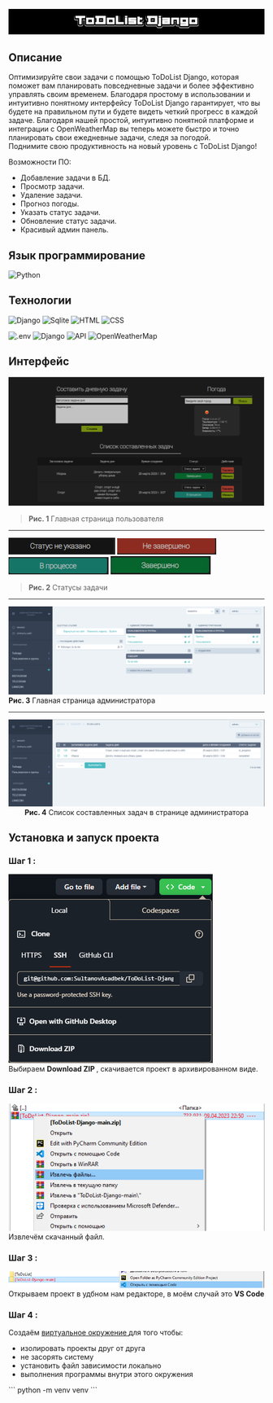 ![Header](https://github.com/SultanovAsadbek/ToDoList-Django/blob/Example/Project_assets/prj_name.gif)

## Описание
Оптимизируйте свои задачи с помощью ToDoList Django, которая поможет вам планировать повседневные задачи и более эффективно управлять своим временем. Благодаря простому в использовании и интуитивно понятному интерфейсу ToDoList Django гарантирует, что вы будете на правильном пути и будете видеть четкий прогресс в каждой задаче. Благодаря нашей простой, интуитивно понятной платформе и интеграции с OpenWeatherMap вы теперь можете быстро и точно планировать свои ежедневные задачи, следя за погодой. 
<br> Поднимите свою продуктивность на новый уровень с ToDoList Django!

Возможности ПО:
- Добавление задачи в БД.
- Просмотр задачи.
- Удаление задачи.
- Прогноз погоды.
- Указать статус задачи.
- Обновление статус задачи.
- Красивый админ панель.
 
## Язык программирование
![Python](https://img.shields.io/badge/python-black?style=for-the-badge&logo=python&logoColor=yellow)

## Технологии
![Django](https://img.shields.io/badge/Django-black?style=for-the-badge&logo=django&logoColor=green)
![Sqlite](https://img.shields.io/badge/sqlite3-black?style=for-the-badge&logo=sqlite&logoColor=blue)
![HTML](https://img.shields.io/badge/HTML5-black?style=for-the-badge&logo=HTML5&logoColor=orange)
![CSS](https://img.shields.io/badge/CSS3-black?style=for-the-badge&logo=CSS3&logoColor=blue)

![.env](https://img.shields.io/badge/.env-black?style=for-the-badge&logo=.env&logoColor=green)
![Django](https://img.shields.io/badge/django_jet_reboot-black?style=for-the-badge&logo=Vectorworks&logoColor=red)
![API](https://img.shields.io/badge/API-black?style=for-the-badge&logo=Vectorworks&logoColor=blue)
![OpenWeatherMap](https://img.shields.io/badge/openweathermap-black?style=for-the-badge&logo=Vectorworks&logoColor=blue)



## Интерфейс
![main_page](https://github.com/SultanovAsadbek/ToDoList-Django/blob/Example/Project_assets/main_page.png)

> **Рис. 1**  Главная страница пользователя
---

![none_status](https://github.com/SultanovAsadbek/ToDoList-Django/blob/Example/Project_assets/none_status.png)
![not_completed](https://github.com/SultanovAsadbek/ToDoList-Django/blob/Example/Project_assets/not_completed.png)
![in_progress](https://github.com/SultanovAsadbek/ToDoList-Django/blob/Example/Project_assets/in_progress.png)
![completed](https://github.com/SultanovAsadbek/ToDoList-Django/blob/Example/Project_assets/completed.png)

> **Рис. 2** Статусы задачи
---

![main_admin_page](https://github.com/SultanovAsadbek/ToDoList-Django/blob/Example/Project_assets/main_admin_page.png)
**Рис. 3** Главная страница администратора
<hr>

<p align="center">
  <img src="https://github.com/SultanovAsadbek/ToDoList-Django/blob/Example/Project_assets/taks_list_admin_page.png" />
  <strong>Рис. 4</strong> Список составленных задач в странице администратора
</p>

## Установка и запуск проекта
<h3> Шаг 1 : </h3>
<p>
 <img src="https://github.com/SultanovAsadbek/ToDoList-Django/blob/main/Project_assets/step-1_installing.png" />
 <br> Выбираем  <b> Download ZIP </b>, скачивается проект в архивированном виде.
</p>


<h3> Шаг 2 : </h3>
<p>
 <img src="https://github.com/SultanovAsadbek/ToDoList-Django/blob/main/Project_assets/step-2_installing.png" />
 <br> Извлечём скачанный файл.
</p>

<h3> Шаг 3 : </h3>
<p>
 <img src="https://github.com/SultanovAsadbek/ToDoList-Django/blob/main/Project_assets/step-3_installing.png" />
 <br> Открываем проект в удбном нам редакторе, в моём случай это <b> VS Code </b> 
</p>

<h3> Шаг 4 : </h3>
Создаём <a href="https://pyneng.readthedocs.io/ru/latest/book/01_intro/virtualenv.html">виртуальное окружение </a> для того чтобы:
<ul>
 <li> изолировать проекты друг от друга </li>
 <li> не засорять систему </li>
 <li> установить файл зависимости локально </li>
 <li> выполнения программы внутри этого окружения </li>
</ul>
```
python -m venv venv
```
